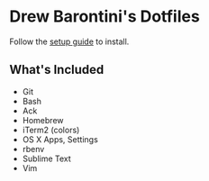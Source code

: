 Drew Barontini's Dotfiles
=========================

Follow the [setup guide](http://github.com/drewbarontini/dotfiles/setup.md) to install.

What's Included
---------------

- Git
- Bash
- Ack
- Homebrew
- iTerm2 (colors)
- OS X Apps, Settings
- rbenv
- Sublime Text
- Vim

